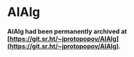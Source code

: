 # AIAlg

**AIAlg had been permanently archived at [https://git.sr.ht/~jprotopopov/AIAlg](https://git.sr.ht/~jprotopopov/AIAlg).**

